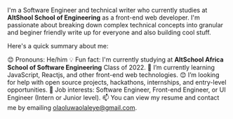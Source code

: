 I'm a Software Engineer and technical writer who currently studies at **AltShool School of Engineering** as a front-end web developer. I'm passionate about breaking down complex technical concepts into granular and beginer friendly write up for everyone and also building cool stuff.

Here's a quick summary about me:

😊 Pronouns: He/him
💡 Fun fact: I'm currently studying at **AltSchool Africa School of Software Engineering** Class of 2022.
🌱 I’m currently learning JavaScript, Reactjs, and other front-end web technologies.
😊 I’m looking for help with open source projects, hackathons, internships, and entry-level opportunities.
💼 Job interests: Software Engineer, Front-end Engineer, or UI Engineer (Intern or Junior level).
📫 You can view my resume and contact me by emailing olaoluwaolaleye@gmail.com.